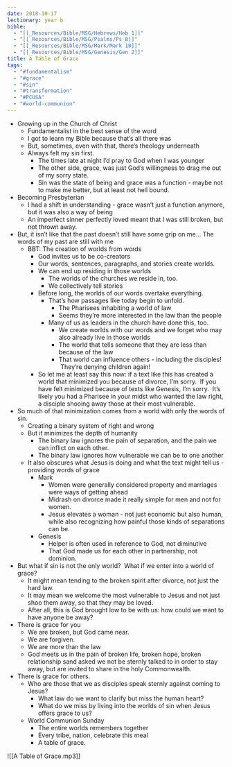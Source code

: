 ```yaml
---
date: 2018-10-17
lectionary: year b
bible:
  - "[[_Resources/Bible/MSG/Hebrews/Heb 1]]"
  - "[[_Resources/Bible/MSG/Psalms/Ps 8]]"
  - "[[_Resources/Bible/MSG/Mark/Mark 10]]"
  - "[[_Resources/Bible/MSG/Genesis/Gen 2]]"
title: A Table of Grace
tags:
  - "#fundamentalism"
  - "#grace"
  - "#sin"
  - "#transformation"
  - "#PCUSA"
  - "#world-communion"
---
```


* Growing up in the Church of Christ
	* Fundamentalist in the best sense of the word
	* I got to learn my Bible because that’s all there was
	* But, sometimes, even with that, there’s theology underneath
	* Always felt my sin first.
		* The times late at night I’d pray to God when I was younger
		* The other side, grace, was just God’s willingness to drag me out of my sorry state.
		* Sin was the state of being and grace was a function - maybe not to make me better, but at least not hell bound.
* Becoming Presbyterian
	* I had a shift in understanding - grace wasn’t just a function anymore, but it was also a way of being
	* An imperfect sinner perfectly loved meant that I was still broken, but not thrown away.
* But, it isn’t like that the past doesn’t still have some grip on me… The words of my past are still with me
	* BBT: The creation of worlds from words
		* God invites us to be co-creators
		* Our words, sentences, paragraphs, and stories create worlds.
		* We can end up residing in those worlds
			* The worlds of the churches we reside in, too. 
			* We collectively tell stories
		* Before long, the worlds of our words overtake everything.
			* That’s how passages like today begin to unfold.
				* The Pharisees inhabiting a world of law
				* Seems they’re more interested in the law than the people
			* Many of us as leaders in the church have done this, too.
				* We create worlds with our words and we forget who may also already live in those worlds
				* The world that tells someone that they are less than because of the law
				* That world can influence others - including the disciples!  They’re denying children again!
		* So let me at least say this now: if a text like this has created a world that minimized you because of divorce, I’m sorry.  If you have felt minimized because of texts like Genesis, I’m sorry.  It’s likely you had a Pharisee in your midst who wanted the law right, a disciple shooing away those at their most vulnerable.
* So much of that minimization comes from a world with only the words of sin.
	* Creating a binary system of right and wrong
	* But it minimizes the depth of humanity
		* The binary law ignores the pain of separation, and the pain we can inflict on each other.
		* The binary law ignores how vulnerable we can be to one another
	* It also obscures what Jesus is doing and what the text might tell us - providing words of grace
		* Mark
			* Women were generally considered property and marriages were ways of getting ahead
			* Midrash on divorce made it really simple for men and not for women.
			* Jesus elevates a woman - not just economic but also human, while also recognizing how painful those kinds of separations can be.
		* Genesis
			* Helper is often used in reference to God, not diminutive
			* That God made us for each other in partnership, not dominion.
* But what if sin is not the only world?  What if we enter into a world of grace?
	* It might mean tending to the broken spirit after divorce, not just the hard law.
	* It may mean we welcome the most vulnerable to Jesus and not just shoo them away, so that they may be loved.
	* After all, this is God brought low to be with us: how could we want to have anyone be away?
* There is grace for you
	* We are broken, but God came near.
	* We are forgiven.
	* We are more than the law
	* God meets us in the pain of broken life, broken hope, broken relationship sand asked we not be sternly talked to in order to stay away, but are invited to share in the holy Commonwealth.
* There is grace for others.
	* Who are those that we as disciples speak sternly against coming to Jesus?
		* What law do we want to clarify but miss the human heart?
		* What do we miss by living into the worlds of sin when Jesus offers grace to us?
	* World Communion Sunday
		* The entire worlds remembers together
		* Every tribe, nation, celebrate this meal
		* A table of grace.

![[A Table of Grace.mp3]]
